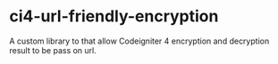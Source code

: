 # ci4-url-friendly-encryption
A custom library to that allow Codeigniter 4 encryption and decryption result to be pass on url.  
